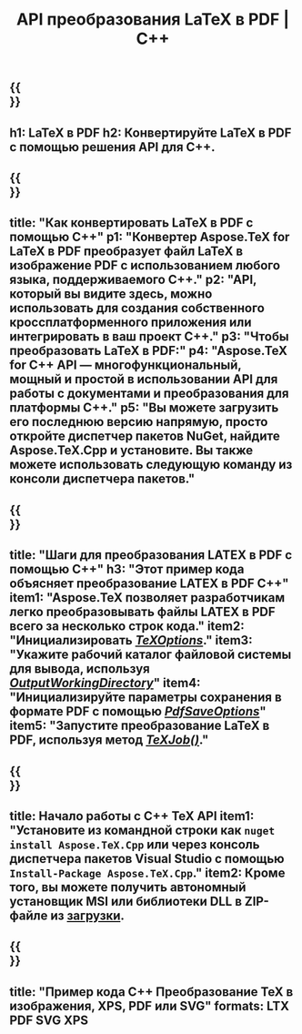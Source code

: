 ﻿---
translation: true
template: /_templates/_conversion-child-cpp.md
title: API преобразования LaTeX в PDF | С++
description: Функция преобразования LaTeX в PDF. Интегрируйте эту локальную библиотеку C++ в свой проект или используйте кроссплатформенные приложения для преобразования LaTeX в PDF.
keywords: латекс в pdf api cpp, latex2pdf интегрировать c++
url: /cpp/conversion/latex-to-pdf/
family: tex
platformtag: cpp
feature: conversion
informat: LATEX
outformat: PDF
otherformats: BMP PNG JPEG TIFF SVG XPS
---

{{<section banner>}}
---
h1: LaTeX в PDF
h2: Конвертируйте LaTeX в PDF с помощью решения API для C++.
---

{{<section overview>}}
---
title: "Как конвертировать LaTeX в PDF с помощью C++"
p1: "Конвертер Aspose.TeX for LaTeX в PDF преобразует файл LaTeX в изображение PDF с использованием любого языка, поддерживаемого C++."
p2: "API, который вы видите здесь, можно использовать для создания собственного кроссплатформенного приложения или интегрировать в ваш проект C++."
p3: "Чтобы преобразовать LaTeX в PDF:"
p4: "Aspose.TeX for C++ API — многофункциональный, мощный и простой в использовании API для работы с документами и преобразования для платформы C++."
p5: "Вы можете загрузить его последнюю версию напрямую, просто откройте диспетчер пакетов NuGet, найдите Aspose.TeX.Cpp и установите. Вы также можете использовать следующую команду из консоли диспетчера пакетов."
---

{{<section feature1>}}
---
title: "Шаги для преобразования LATEX в PDF с помощью C++"
h3: "Этот пример кода объясняет преобразование LATEX в PDF C++"
item1: "Aspose.TeX позволяет разработчикам легко преобразовывать файлы LATEX в PDF всего за несколько строк кода."
item2: "Инициализировать [*TeXOptions*](https://reference.aspose.com/tex/cpp/class/aspose.te_x.te_x_options)."
item3: "Укажите рабочий каталог файловой системы для вывода, используя [*OutputWorkingDirectory*](https://reference.aspose.com/tex/cpp/class/aspose.te_x.te_x_options#aa4f4ea6dab7db5ba1b40800495f16f63)"
item4: "Инициализируйте параметры сохранения в формате PDF с помощью [*PdfSaveOptions*](https://reference.aspose.com/tex/cpp/class/aspose.te_x.presentation.image.pdf_save_options)"
item5: "Запустите преобразование LaTeX в PDF, используя метод [*TeXJob()*](https://reference.aspose.com/tex/cpp/class/aspose.te_x.te_x_job)."
---

{{<section feature2>}}
---
title: Начало работы с C++ TeX API
item1: "Установите из командной строки как ```nuget install Aspose.TeX.Cpp``` или через консоль диспетчера пакетов Visual Studio с помощью ```Install-Package Aspose.TeX.Cpp```."
item2: Кроме того, вы можете получить автономный установщик MSI или библиотеки DLL в ZIP-файле из [загрузки](https://downloads.aspose.com/tex/cpp).
---

{{<section widget>}}
---
title: "Пример кода C++ Преобразование TeX в изображения, XPS, PDF или SVG"
formats: LTX PDF SVG XPS
---
